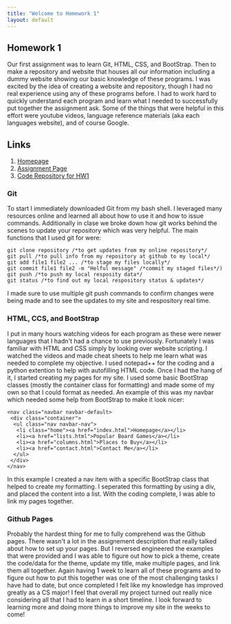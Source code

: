 ```yaml
---
title: "Welcome to Homework 1"
layout: default
---
```


## Homework 1
Our first assignment was to learn Git, HTML, CSS, and BootStrap.  Then to make a repository and website that houses all our information including a dummy website showing our basic knowledge of these programs. I was excited by the idea of creating a website and repository, though I had no real experience using any of these programs before. I had to work hard to quickly understand each program and learn what I needed to successfully put together the assignment ask. Some of the things that were helpful in this effort were youtube videos, language reference materials (aka each languages website), and of course Google. 

## Links
1. [Homepage](https://avickers17.github.io/CS460/HW1/website)
2. [Assignment Page](https://www.wou.edu/~morses/classes/cs46x/assignments/HW1.html)
3. [Code Repository for HW1](https://github.com/avickers17/avickers17.github.io/tree/master/CS460/HW1/website)

### Git
To start I immediately downloaded Git from my bash shell.  I leveraged many resources online and learned all about how to use it and how to issue commands.  Additionally in clase we broke down how git works behind the scenes to update your repository which was very helpful.  The main functions that I used git for were:

```
git clone repository /*to get updates from my online repository*/
git pull /*to pull info from my repository at github to my local*/
git add file1 file2 ... /*to stage my files locally*/
git commit file1 file2 -m "Helful message" /*commit my staged files*/)
git push /*to push my local resposity data*/
git status /*to find out my local respository status & updates*/
```

I made sure to use multiple git push commands to confirm changes were being made and to see the updates to my site and respository real time. 

### HTML, CCS, and BootStrap
I put in many hours watching videos for each program as these were newer languages that I hadn't had a chance to use previously. Fortunately I was familiar with HTML and CSS simply by looking over website scripting.  I watched the videos and made cheat sheets to help me learn what was needed to complete my objective.  I used notepad++ for the coding and a python extention to help with autofilling HTML code.  Once I had the hang of it, I started creating my pages for my site.  I used some basic BootStrap classes (mostly the container class for formatting) and made some of my own so that I could format as needed.  An example of this was my navbar which needed some help from BootStrap to make it look nicer:

```
<nav class="navbar navbar-default>
 <div class="container">
  <ul class="nav navbar-nav">
   <li class="home"><a href="index.html">Homepage</a></li>
   <li><a href="lists.html">Popular Board Games</a></li>
   <li><a href="columns.html">Places to Buy</a></li>
   <li><a href="contact.html">Contact Me</a></li>
  </ul>
 </div>
</nav>
```

In this example I created a nav item with a specific BootStrap class that helped to create my formatting.  I seperated this formatting by using a div, and placed the content into a list.  With the coding complete, I was able to link my pages together.

### Github Pages
Probably the hardest thing for me to fully comprehend was the Github pages.  There wasn't a lot in the assignement description that really talked about how to set up your pages.  But I reversed engineered the examples that were provided and I was able to figure out how to pick a theme, create the code/data for the theme, update my title, make multiple pages, and link them all together.  Again having 1 week to learn all of these programs and to figure out how to put this together was one of the most challenging tasks I have had to date, but once completed I felt like my knowledge has improved greatly as a CS major!  I feel that overall my project turned out really nice considering all that I had to learn in a short timeline. I look forward to learning more and doing more things to improve my site in the weeks to come!





